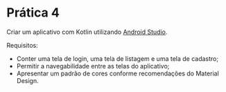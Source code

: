 # Prática 4

Criar um aplicativo com Kotlin utilizando [Android Studio](https://developer.android.com/studio).

Requisitos:

- Conter uma tela de login, uma tela de listagem e uma tela de cadastro;
- Permitir a navegabilidade entre as telas do aplicativo;
- Apresentar um padrão de cores conforme recomendações do Material Design.
